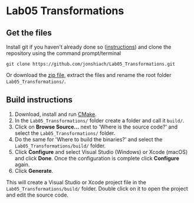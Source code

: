 # Lab05 Transformations

## Get the files

Install git if you haven't already done so ([instructions](https://github.com/git-guides/install-git)) and clone the repository using the command prompt/terminal

```
git clone https://github.com/jonshiach/Lab05_Transformations.git
```

Or download the [zip file](https://github.com/jonshiach/Lab05_Transformations/zipball/master/), extract the files and rename the root folder `Lab05_Transformations/`.

## Build instructions

1. Download, install and run <a href="https://www.cmake.org" target="_blank">CMake</a>.
2. In the `Lab05_Transformations/` folder create a folder and call it `build/`.
3. Click on **Browse Source...** next to 'Where is the source code?' and select the `Lab05_Transformations/` folder.
4. Do the same for 'Where to build the binaries?' and select the `Lab05_Transformations/build/` folder.
5. Click **Configure** and select Visual Studio (Windows) or Xcode (macOS) and click **Done**. Once the configuration is complete click **Configure** again.
6. Click **Generate**.

This will create a Visual Studio or Xcode project file in the `Lab05_Transformations/build/` folder. Double click on it to open the project and edit the source code.
